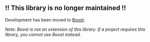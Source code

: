 ## !! This library is no longer maintained !!
Development has been moved to [Boost](https://github.com/codex128/Boost).

*Note: Boost is not an extension of this library. If a project requires this library, you cannot use Boost instead.*
